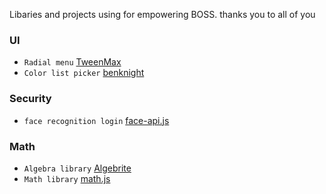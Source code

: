 
Libaries and projects using for empowering BOSS.
thanks you to all of you

### UI
* `Radial menu` [TweenMax](https://www.jqueryscript.net/demo/SVG-Radial-Menu-TweenMax/)
* `Color list picker` [benknight](https://codepen.io/benknight/pen/nADpy)

### Security
* `face recognition login` [face-api.js](https://github.com/justadudewhohacks/face-api.js)

### Math
* `Algebra library` [Algebrite](http://algebrite.org/#API%20and%20scripting) 
* `Math library` [math.js](https://mathjs.org/) 
